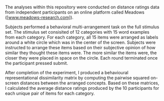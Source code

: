 The analyses within this repository were conducted on distance ratings data from independent participants on an online platform called Meadows ([www.meadows-research.com]).

Subjects performed a behavioral multi-arrangement task on the full stimulus set. The stimulus set consisited of 12 categories with 15 word examples from each category. For each category, all 15 items were arranged as labels around a white circle which was in the center of the screen. 
Subjects were instructed to arrange these items based on their subjective opinion of how similar they thought these items were. The more similar the items were, the closer they were placed in space on the circle. Each round terminated once the participant pressed submit. 

After completion of the experiment, I produced a behavioural representational dissimilarity matrix by computing the pairwise squared on-screen distances between the arranged concepts. Based on these matrices, I calculated the average distance ratings produced by the 10 participants for each unique pair of items for each category.
